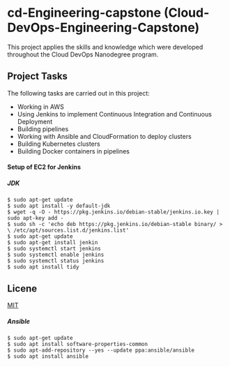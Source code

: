 # cd-Engineering-capstone (Cloud-DevOps-Engineering-Capstone)

This project applies the skills and knowledge which were developed throughout the Cloud DevOps Nanodegree program.

## Project Tasks

The following tasks are carried out in this project:
+ Working in AWS
+ Using Jenkins to implement Continuous Integration and Continuous Deployment
+ Building pipelines
+ Working with Ansible and CloudFormation to deploy clusters
+ Building Kubernetes clusters
+ Building Docker containers in pipelines

#### Setup of EC2 for Jenkins

##### JDK
```
$ sudo apt-get update
$ sudo apt install -y default-jdk        
$ wget -q -O - https://pkg.jenkins.io/debian-stable/jenkins.io.key | sudo apt-key add -
$ sudo sh -c 'echo deb https://pkg.jenkins.io/debian-stable binary/ > \ /etc/apt/sources.list.d/jenkins.list'
$ sudo apt-get update
$ sudo apt-get install jenkin
$ sudo systemctl start jenkins
$ sudo systemctl enable jenkins
$ sudo systemctl status jenkins
$ sudo apt install tidy
```

## Licene

[MIT](https://choosealicense.com/licenses/mit/)


##### Ansible
```
$ sudo apt-get update
$ sudo apt install software-properties-common
$ sudo apt-add-repository --yes --update ppa:ansible/ansible
$ sudo apt install ansible

